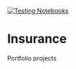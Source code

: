 [![Testing Notebooks](https://github.com/brempong21/Insurance/actions/workflows/main.yml/badge.svg)](https://github.com/brempong21/Insurance/actions/workflows/main.yml)
# Insurance
Portfolio projects
